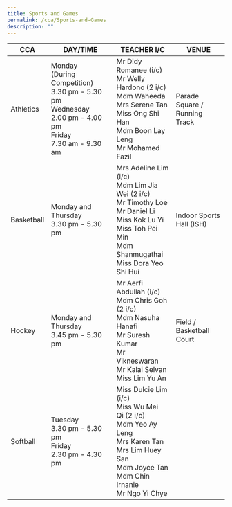 ```yaml
---
title: Sports and Games
permalink: /cca/Sports-and-Games
description: ""
---
```

| CCA | DAY/TIME | TEACHER I/C| VENUE
| -------- | -------- | -------- |-------- |
| Athletics     | Monday<BR>(During Competition) 3.30 pm - 5.30 pm<BR>Wednesday<BR>2.00 pm - 4.00 pm<BR>Friday<BR>7.30 am - 9.30 am     | Mr Didy Romanee (i/c)<BR>Mr Welly Hardono (2 i/c)<BR>Mdm Waheeda<BR>Mrs Serene Tan<BR>Miss Ong Shi Han<BR>Mdm Boon Lay Leng<BR>Mr Mohamed Fazil     | Parade Square / Running Track|
|Basketball| Monday and Thursday<BR>3.30 pm - 5.30 pm | Mrs Adeline Lim (i/c)<BR>Mdm Lim Jia Wei (2 i/c)  <BR>Mr Timothy Loe  <BR>Mr Daniel Li<BR>Miss Kok Lu Yi<BR>Miss Toh Pei Min<BR>Mdm Shanmugathai<BR>Miss Dora Yeo Shi Hui| Indoor Sports Hall (ISH)|
|Hockey| Monday and Thursday<BR>3.45 pm - 5.30 pm| Mr Aerfi Abdullah (i/c)<BR>Mdm Chris Goh (2 i/c)<BR>Mdm Nasuha Hanafi<BR>Mr Suresh Kumar<BR>Mr Vikneswaran <BR>Mr Kalai Selvan<BR>Miss Lim Yu An|Field / Basketball Court|
|Softball| Tuesday <br>3.30 pm - 5.30 pm  <br>Friday<br>2.30 pm - 4.30 pm| Miss Dulcie Lim (i/c)<br>Miss Wu Mei Qi (2 i/c)<br>Mdm Yeo Ay Leng<br>Mrs Karen Tan<br>Mrs Lim Huey San<br>Mdm Joyce Tan<br>Mdm Chin Irnanie <br>Mr Ngo Yi Chye